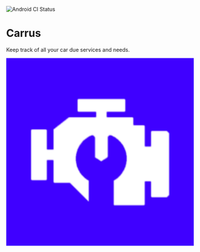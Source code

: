 ![Android CI Status](https://github.com/ivangarzab/carrus/workflows/android/badge.svg?branch=develop)

# Carrus
Keep track of all your car due services and needs.

![ic_launcher-playstore.png](app%2Fsrc%2Fmain%2Fic_launcher-playstore.png)
